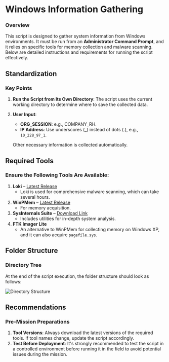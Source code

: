 # Windows Information Gathering
### Overview

This script is designed to gather system information from Windows environments. It must be run from an **Administrator Command Prompt**, and it relies on specific tools for memory collection and malware scanning. Below are detailed instructions and requirements for running the script effectively.

## Standardization
### Key Points

1. **Run the Script from Its Own Directory**: The script uses the current working directory to determine where to save the collected data.
2. **User Input**: 
   - **ORG_SESSION**: e.g., COMPANY_RH.
   - **IP Address**: Use underscores (_) instead of dots (.), e.g., `10_228_97_1`.
   
   Other necessary information is collected automatically.

## Required Tools
### Ensure the Following Tools Are Available:

1. **Loki** – [Latest Release](https://github.com/Neo23x0/Loki/releases/)
   - Loki is used for comprehensive malware scanning, which can take several hours.
2. **WinPMem** – [Latest Release](https://github.com/Velocidex/WinPmem/releases/tag/v4.0.rc1)
   - For memory acquisition.
3. **SysInternals Suite** – [Download Link](https://docs.microsoft.com/en-us/sysinternals/downloads/sysinternals-suite)
   - Includes utilities for in-depth system analysis.
4. **FTK Imager Lite** 
   - An alternative to WinPMem for collecting memory on Windows XP, and it can also acquire `pagefile.sys`.

## Folder Structure
### Directory Tree

At the end of the script execution, the folder structure should look as follows:

![Directory Structure](./img/diretorio_colect.png)

## Recommendations
### Pre-Mission Preparations

1. **Tool Versions**: Always download the latest versions of the required tools. If tool names change, update the script accordingly.
2. **Test Before Deployment**: It's strongly recommended to test the script in a controlled environment before running it in the field to avoid potential issues during the mission.
